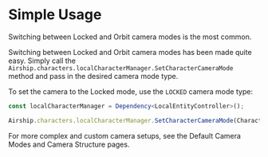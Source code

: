 # Simple Usage

Switching between Locked and Orbit camera modes is the most common.

Switching between Locked and Orbit camera modes has been made quite easy. Simply call the `Airship.characters.localCharacterManager.SetCharacterCameraMode` method and pass in the desired camera mode type.

To set the camera to the Locked mode, use the `LOCKED` camera mode type:

```typescript
const localCharacterManager = Dependency<LocalEntityController>();

Airship.characters.localCharacterManager.SetCharacterCameraMode(CharacterCameraMode.LOCKED);
```

For more complex and custom camera setups, see the Default Camera Modes and Camera Structure pages.
